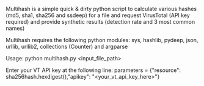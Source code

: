 Multihash is a simple quick & dirty python script to calculate various hashes (md5, sha1, sha256 and ssdeep) for a file and request VirusTotal (API key required) and provide synthetic results (detection rate and 3 most common names)

Multihash requires the following python modules: sys, hashlib, pydeep, json, urllib, urllib2, collections (Counter) and argparse

Usage: python multihash.py <input_file_path>

Enter your VT API key at the following line:
parameters = {"resource": sha256hash.hexdigest(),"apikey": "<your_vt_api_key_here>"}

